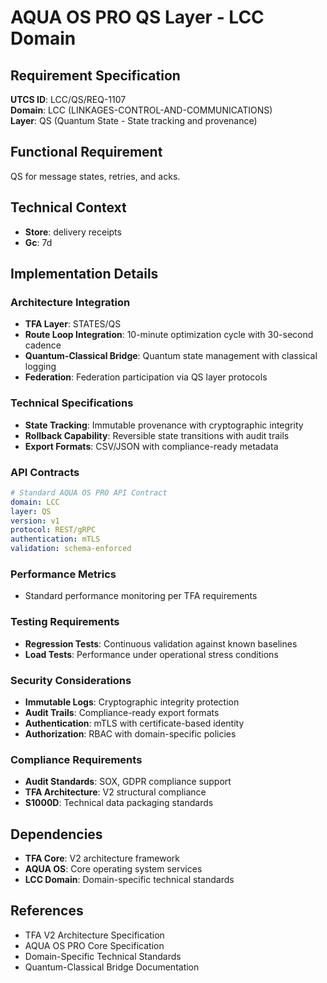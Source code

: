 # AQUA OS PRO QS Layer - LCC Domain

## Requirement Specification

**UTCS ID**: LCC/QS/REQ-1107  
**Domain**: LCC (LINKAGES-CONTROL-AND-COMMUNICATIONS)  
**Layer**: QS (Quantum State - State tracking and provenance)  

## Functional Requirement

QS for message states, retries, and acks.

## Technical Context

- **Store**: delivery receipts
- **Gc**: 7d


## Implementation Details

### Architecture Integration
- **TFA Layer**: STATES/QS
- **Route Loop Integration**: 10-minute optimization cycle with 30-second cadence
- **Quantum-Classical Bridge**: Quantum state management with classical logging
- **Federation**: Federation participation via QS layer protocols

### Technical Specifications

- **State Tracking**: Immutable provenance with cryptographic integrity
- **Rollback Capability**: Reversible state transitions with audit trails
- **Export Formats**: CSV/JSON with compliance-ready metadata

### API Contracts


```yaml
# Standard AQUA OS PRO API Contract
domain: LCC
layer: QS
version: v1
protocol: REST/gRPC
authentication: mTLS
validation: schema-enforced
```

### Performance Metrics

- Standard performance monitoring per TFA requirements

### Testing Requirements

- **Regression Tests**: Continuous validation against known baselines
- **Load Tests**: Performance under operational stress conditions

### Security Considerations

- **Immutable Logs**: Cryptographic integrity protection
- **Audit Trails**: Compliance-ready export formats
- **Authentication**: mTLS with certificate-based identity
- **Authorization**: RBAC with domain-specific policies

### Compliance Requirements

- **Audit Standards**: SOX, GDPR compliance support
- **TFA Architecture**: V2 structural compliance
- **S1000D**: Technical data packaging standards

## Dependencies

- **TFA Core**: V2 architecture framework
- **AQUA OS**: Core operating system services
- **LCC Domain**: Domain-specific technical standards

## References

- TFA V2 Architecture Specification
- AQUA OS PRO Core Specification
- Domain-Specific Technical Standards
- Quantum-Classical Bridge Documentation
